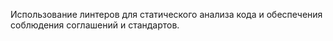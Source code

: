 Использование линтеров для статического анализа кода и обеспечения соблюдения соглашений и стандартов.